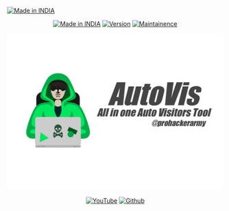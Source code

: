 <a href="https://github.com/ProHackersArmy/AutoVis_Tool"><img title="Made in INDIA" src="https://img.shields.io/badge/MADE%20IN-INDIA-SCRIPT?colorA=%23ff8100&colorB=%23017e40&colorC=%23ff0000&style=for-the-badge"></a>
</p>

<p align="center">
<a href="https://github.com/ProHackersArmy/AutoVis_Tool"><img title="Made in INDIA" src="https://img.shields.io/badge/AutoVis-green.svg"></a>
<a href="https://github.com/ProHackersArmy/AutoVis_Tool"><img title="Version" src="https://img.shields.io/badge/Version-1.0-green.svg?style=flat-square"></a>
<a href="https://github.com/ProHackersArmy/AutoVis_Tool"><img title="Maintainence" src="https://img.shields.io/badge/Maintained%3F-yes-green.svg"></a>
</p>

<p align="center">
<a href="https://github.com/ProHackersArmy/AutoVis_Tool"><img title="AutoVis" src="https://raw.githubusercontent.com/ProHackersArmy/AutoVis_Tool/main/20220521_222334.jpg"></a>


<p align="center">
<a href="https://rebrand.ly/prohackersarmy"><img title="YouTube" src="https://img.shields.io/badge/YouTube-ProHackersArmy-red?style=for-the-badge&logo=Youtube"></a>
<a href="https://github.com/prohackersarmy"><img title="Github" src="https://img.shields.io/badge/prohackers-army-brightgreen?style=for-the-badge&logo=github"></a>


